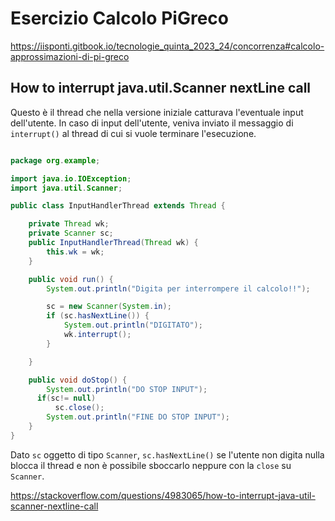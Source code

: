 # Esercizio Calcolo PiGreco

https://iisponti.gitbook.io/tecnologie_quinta_2023_24/concorrenza#calcolo-approssimazioni-di-pi-greco

## How to interrupt java.util.Scanner nextLine call

Questo è il thread che nella versione iniziale catturava l'eventuale input dell'utente.
In caso di input dell'utente, veniva inviato il messaggio di `interrupt()` al thread di cui si
vuole terminare l'esecuzione.

```java

package org.example;

import java.io.IOException;
import java.util.Scanner;

public class InputHandlerThread extends Thread {

    private Thread wk;
    private Scanner sc;
    public InputHandlerThread(Thread wk) {
        this.wk = wk;
    }

    public void run() {
        System.out.println("Digita per interrompere il calcolo!!");

        sc = new Scanner(System.in);
        if (sc.hasNextLine()) {
            System.out.println("DIGITATO");
            wk.interrupt();
        }

    }

    public void doStop() {
        System.out.println("DO STOP INPUT");
      if(sc!= null)
          sc.close();
        System.out.println("FINE DO STOP INPUT");
    }
}

```

Dato `sc` oggetto di tipo `Scanner`, `sc.hasNextLine()` se l'utente non digita nulla 
blocca il thread e non è possibile sboccarlo neppure con la `close` su `Scanner`.

https://stackoverflow.com/questions/4983065/how-to-interrupt-java-util-scanner-nextline-call